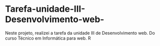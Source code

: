 # Tarefa-unidade-III-Desenvolvimento-web-
Neste projeto, realizei a tarefa da unidade III de Desenvolvimento web. Do curso Técnico em Informática para web. R

